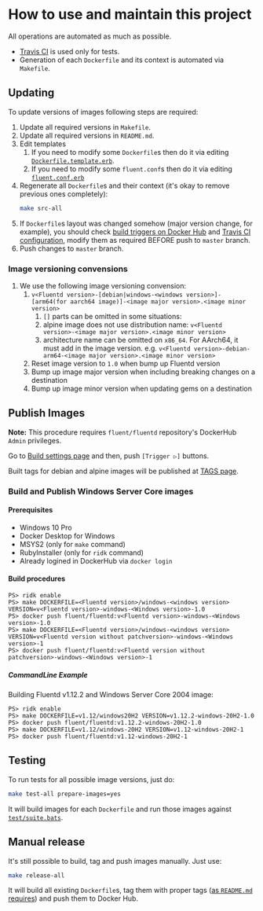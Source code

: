 How to use and maintain this project
====================================

All operations are automated as much as possible.

- [Travis CI][3] is used only for tests.
- Generation of each `Dockerfile` and its context is automated via `Makefile`.



## Updating

To update versions of images following steps are required:

1.  Update all required versions in `Makefile`.
2.  Update all required versions in `README.md`.
3.  Edit templates
    1.  If you need to modify some `Dockerfile`s then do it via editing
        [`Dockerfile.template.erb`](Dockerfile.template.erb).
    2.  If you need to modify some `fluent.conf`s then do it via editing
        [`fluent.conf.erb`](fluent.conf.erb)
4.  Regenerate all `Dockerfile`s and their context (it's okay to remove previous
    ones completely):
    ```bash
    make src-all
    ```
5.  If `Dockerfile`s layout was changed somehow (major version change, for
    example), you should check [build triggers on Docker Hub][2] and
    [Travis CI configuration](.travis.yml), modify them as required
    BEFORE push to `master` branch.
6.  Push changes to `master` branch.


### Image versioning convensions

1. We use the following image versioning convension:
    1. `v<Fluentd version>-[debian|windows-<windows version>]-[arm64(for aarch64 image)]-<image major version>.<image minor version>`
        1. `[]` parts can be omitted in some situations:
        2. alpine image does not use distribution name: `v<Fluentd version>-<image major version>.<image minor version>`
        3. architecture name can be omitted on `x86_64`. For AArch64, it must add in the image version. e.g. `v<Fluentd version>-debian-arm64-<image major version>.<image minor version>`
    2. Reset image version to `1.0` when bump up Fluentd version
    3. Bump up image major version when including breaking changes on a destination
    4. Bump up image minor version when updating gems on a destination

## Publish Images

**Note:** This procedure requires `fluent/fluentd` repository's DockerHub `Admin` privileges.

Go to [Build settings page](https://hub.docker.com/repository/docker/fluent/fluentd/builds) and then, push `[Trigger ▷]` buttons.

Built tags for debian and alpine images will be published at [TAGS page](https://hub.docker.com/r/fluent/fluentd-kubernetes-daemonset/tags).

### Build and Publish Windows Server Core images

#### Prerequisites

* Windows 10 Pro
* Docker Desktop for Windows
* MSYS2 (only for `make` command)
* RubyInstaller (only for `ridk` command)
* Already logined in DockerHub via `docker login`

#### Build procedures

```console
PS> ridk enable
PS> make DOCKERFILE=<Fluentd version>/windows-<windows version> VERSION=v<Fluentd version>-windows-<Windows version>-1.0
PS> docker push fluent/fluentd:v<Fluentd version>-windows-<Windows version>-1.0
PS> make DOCKERFILE=<Fluentd version>/windows-<windows version> VERSION=v<Fluentd version without patchversion>-windows-<Windows version>-1
PS> docker push fluent/fluentd:v<Fluentd version without patchversion>-windows-<Windows version>-1
```

##### CommandLine Example

Building Fluentd v1.12.2 and Windows Server Core 2004 image:

```console
PS> ridk enable
PS> make DOCKERFILE=v1.12/windows20H2 VERSION=v1.12.2-windows-20H2-1.0
PS> docker push fluent/fluentd:v1.12.2-windows-20H2-1.0
PS> make DOCKERFILE=v1.12/windows-20H2 VERSION=v1.12-windows-20H2-1
PS> docker push fluent/fluentd:v1.12-windows-20H2-1
```

## Testing

To run tests for all possible image versions, just do:
```bash
make test-all prepare-images=yes
```

It will build images for each `Dockerfile` and run those images against
[`test/suite.bats`](test/suite.bats).



## Manual release

It's still possible to build, tag and push images manually.
Just use:
```bash
make release-all
```

It will build all existing `Dockerfile`s, tag them with proper tags
([as `README.md` requires][4]) and push them to Docker Hub.





[1]: https://hub.docker.com/r/fluent/fluentd/tags
[2]: https://hub.docker.com/r/fluent/fluentd/~/settings/automated-builds
[3]: https://travis-ci.org/fluent/fluentd-docker-image
[4]: README.md#supported-tags-and-respective-dockerfile-links
